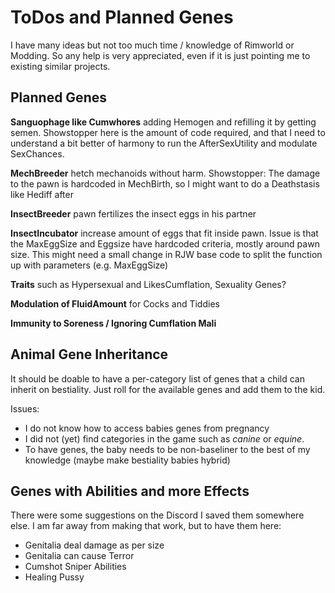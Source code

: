 # ToDos and Planned Genes 

I have many ideas but not too much time / knowledge of Rimworld or Modding. 
So any help is very appreciated, even if it is just pointing me to existing similar projects. 

## Planned Genes 

**Sanguophage like Cumwhores** adding Hemogen and refilling it by getting semen. 
Showstopper here is the amount of code required, and that I need to understand a bit better of harmony to run the AfterSexUtility and modulate SexChances. 

**MechBreeder** hetch mechanoids without harm. 
Showstopper: The damage to the pawn is hardcoded in MechBirth, so I might want to do a Deathstasis like Hediff after

**InsectBreeder** pawn fertilizes the insect eggs in his partner

**InsectIncubator** increase amount of eggs that fit inside pawn. 
Issue is that the MaxEggSize and Eggsize have hardcoded criteria, mostly around pawn size.
This might need a small change in RJW base code to split the function up with parameters (e.g. MaxEggSize)

**Traits** such as Hypersexual and LikesCumflation, Sexuality Genes?

**Modulation of FluidAmount** for Cocks and Tiddies

**Immunity to Soreness / Ignoring Cumflation Mali** 

## Animal Gene Inheritance 

It should be doable to have a per-category list of genes that a child can inherit on bestiality. 
Just roll for the available genes and add them to the kid.

Issues: 

- I do not know how to access babies genes from pregnancy 
- I did not (yet) find categories in the game such as *canine* or *equine*. 
- To have genes, the baby needs to be non-baseliner to the best of my knowledge (maybe make bestiality babies hybrid)

## Genes with Abilities and more Effects 

There were some suggestions on the Discord I saved them somewhere else. I am far away from making that work, but to have them here: 

- Genitalia deal damage as per size 
- Genitalia can cause Terror
- Cumshot Sniper Abilities
- Healing Pussy